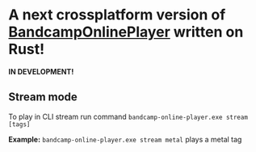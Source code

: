 # A next crossplatform version of [BandcampOnlinePlayer](https://github.com/LaineZ/BandcampOnlinePlayer) written on Rust!
**IN DEVELOPMENT!**
## Stream mode
To play in CLI stream run command
``bandcamp-online-player.exe stream [tags]``

**Example:** ``bandcamp-online-player.exe stream metal`` plays a metal tag